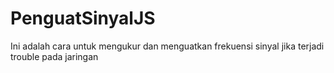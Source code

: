 # PenguatSinyalJS
Ini adalah cara untuk mengukur dan menguatkan frekuensi sinyal jika terjadi trouble pada jaringan 
